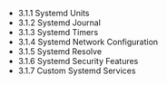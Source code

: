 

- 3.1.1 Systemd Units
- 3.1.2 Systemd Journal
- 3.1.3 Systemd Timers
- 3.1.4 Systemd Network Configuration
- 3.1.5 Systemd Resolve
- 3.1.6 Systemd Security Features
- 3.1.7 Custom Systemd Services